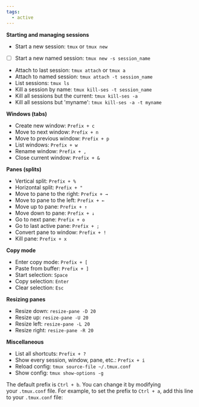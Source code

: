 ```yaml
---
tags:
  - active
---
```


**Starting and managing sessions**

- Start a new session: `tmux` or `tmux new`
- [ ] Start a new named session: `tmux new -s session_name`
- Attach to last session: `tmux attach` or `tmux a`
- Attach to named session: `tmux attach -t session_name`
- List sessions: `tmux ls`
- Kill a session by name: `tmux kill-ses -t session_name`
- Kill all sessions but the current: `tmux kill-ses -a`
- Kill all sessions but 'myname': `tmux kill-ses -a -t myname`

**Windows (tabs)**

- Create new window: `Prefix + c`
- Move to next window: `Prefix + n`
- Move to previous window: `Prefix + p`
- List windows: `Prefix + w`
- Rename window: `Prefix + ,`
- Close current window: `Prefix + &`

**Panes (splits)**

- Vertical split: `Prefix + %`
- Horizontal split: `Prefix + "`
- Move to pane to the right: `Prefix + →`
- Move to pane to the left: `Prefix + ←`
- Move up to pane: `Prefix + ↑`
- Move down to pane: `Prefix + ↓`
- Go to next pane: `Prefix + o`
- Go to last active pane: `Prefix + ;`
- Convert pane to window: `Prefix + !`
- Kill pane: `Prefix + x`

**Copy mode**

- Enter copy mode: `Prefix + [`
- Paste from buffer: `Prefix + ]`
- Start selection: `Space`
- Copy selection: `Enter`
- Clear selection: `Esc`

**Resizing panes**

- Resize down: `resize-pane -D 20`
- Resize up: `resize-pane -U 20`
- Resize left: `resize-pane -L 20`
- Resize right: `resize-pane -R 20`

**Miscellaneous**

- List all shortcuts: `Prefix + ?`
- Show every session, window, pane, etc.: `Prefix + i`
- Reload config: `tmux source-file ~/.tmux.conf`
- Show config: `tmux show-options -g`

The default prefix is `Ctrl + b`. You can change it by modifying your `.tmux.conf` file. For example, to set the prefix to `Ctrl + a`, add this line to your `.tmux.conf` file: